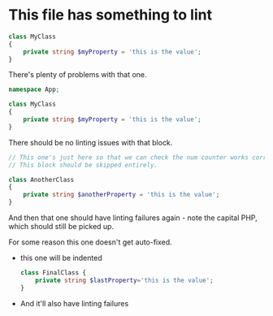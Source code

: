 # This file has something to lint

```php
class MyClass
{
    private string $myProperty = 'this is the value';
}
```

There's plenty of problems with that one.

```php
namespace App;

class MyClass
{
    private string $myProperty = 'this is the value';
}
```

There should be no linting issues with that block.

```js
// This one's just here so that we can check the num counter works correctly.
// This block should be skipped entirely.
```

```PHP
class AnotherClass
{
    private string $anotherProperty = 'this is the value';
}
```

And then that one should have linting failures again - note the capital PHP, which should still be picked up.

For some reason this one doesn't get auto-fixed.

- this one will be indented
  ```php
  class FinalClass {
      private string $lastProperty='this is the value';
  }
  ```
- And it'll also have linting failures
